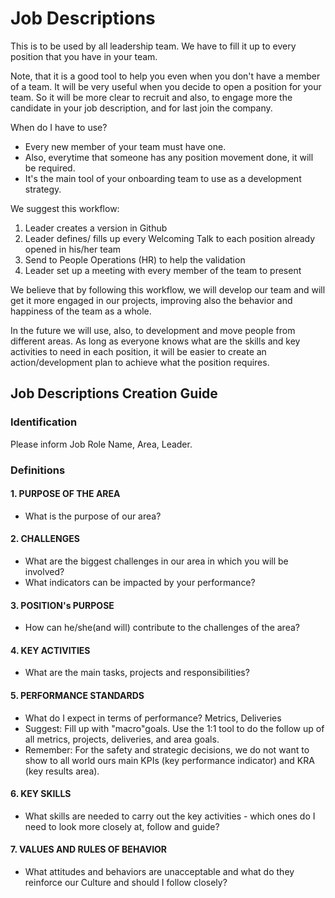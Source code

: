 # Job Descriptions

This is to be used by all leadership team. We have to fill it up to every position that you have in your team.

Note, that it is a good tool to help you even when you don't have a member of a team.
It will be very useful when you decide to open a position for your team.
So it will be more clear to recruit and also, to engage more the candidate in your job description, and for last join the company.

When do I have to use?

- Every new member of your team must have one.
- Also, everytime that someone has any position movement done, it will be required.
- It's the main tool of your onboarding team to use as a development strategy.

We suggest this workflow:

1. Leader creates a version in Github
2. Leader defines/ fills up every Welcoming Talk to each position already opened in his/her team
3. Send to People Operations (HR) to  help the validation
4. Leader set up a meeting with every member of the team to present

We believe that by following this workflow, we will develop our team and will get it more engaged in our projects, improving also the behavior and happiness of the team as a whole.

In the future we will use, also, to development and move people from different areas. As long as everyone knows what are the skills and key activities to need in each position, it will be easier to create an action/development plan to achieve what the position requires.

## Job Descriptions Creation Guide

### Identification

Please inform Job Role Name, Area, Leader.

### Definitions

#### 1. PURPOSE OF THE AREA

- What is the purpose of our area?

#### 2. CHALLENGES

- What are the biggest challenges in our area in which you will be involved?
- What indicators can be impacted by your performance?

#### 3. POSITION's PURPOSE

- How can he/she(and will) contribute to the challenges of the area?

#### 4. KEY ACTIVITIES

- What are the main tasks, projects and responsibilities?

#### 5. PERFORMANCE STANDARDS

- What do I expect in terms of performance? Metrics, Deliveries
- Suggest: Fill up with "macro"goals. Use the 1:1 tool to do the follow up of all metrics, projects, deliveries, and area goals.
- Remember: For the safety and strategic decisions, we do not want to show to all world ours main KPIs (key performance indicator) and KRA (key results area).

#### 6. KEY SKILLS

- What skills are needed to carry out the key activities - which ones do I need to look more closely at, follow and guide?

#### 7. VALUES AND RULES OF BEHAVIOR

- What attitudes and behaviors are unacceptable and what do they reinforce our Culture and should I follow closely?
